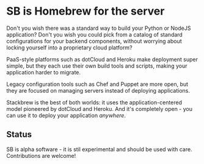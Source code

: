 # SB is Homebrew for the server

Don't you wish there was a standard way to build your Python or NodeJS application? Don't you wish you could pick from a catalog of standard configurations for your backend components, without worrying about locking yourself into a proprietary cloud platform?

PaaS-style platforms such as dotCloud and Heroku make deployment super simple, but they each use their own build tools and scripts, making your application harder to migrate.

Legacy configuration tools such as Chef and Puppet are more open, but they are focused on managing servers instead of deploying applications.


Stackbrew is the best of both worlds: it uses the application-centered model pioneered by dotCloud and Heroku. And it's completely open - you can use it to deploy your application *anywhere*.



## Status

SB is alpha software - it is stil experimental and should be used with care. Contributions are welcome!

